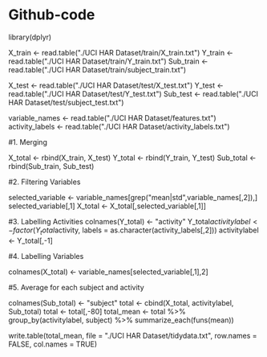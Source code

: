 # Github-code
library(dplyr)


X_train <- read.table("./UCI HAR Dataset/train/X_train.txt")
Y_train <- read.table("./UCI HAR Dataset/train/Y_train.txt")
Sub_train <- read.table("./UCI HAR Dataset/train/subject_train.txt")


X_test <- read.table("./UCI HAR Dataset/test/X_test.txt")
Y_test <- read.table("./UCI HAR Dataset/test/Y_test.txt")
Sub_test <- read.table("./UCI HAR Dataset/test/subject_test.txt")

variable_names <- read.table("./UCI HAR Dataset/features.txt")
activity_labels <- read.table("./UCI HAR Dataset/activity_labels.txt")

#1. Merging

X_total <- rbind(X_train, X_test)
Y_total <- rbind(Y_train, Y_test)
Sub_total <- rbind(Sub_train, Sub_test)

#2. Filtering Variables

selected_variable <- variable_names[grep("mean|std",variable_names[,2]),]
selected_variable[,1]
X_total <- X_total[,selected_variable[,1]]


#3. Labelling Activities
colnames(Y_total) <- "activity"
Y_total$activitylabel <- factor(Y_total$activity, labels = as.character(activity_labels[,2]))
activitylabel <- Y_total[,-1]
  

#4. Labelling Variables

colnames(X_total) <- variable_names[selected_variable[,1],2]

#5. Average for each subject and activity

colnames(Sub_total) <- "subject"
total <- cbind(X_total, activitylabel, Sub_total)
total <- total[,-80]
total_mean <- total %>% 
  group_by(activitylabel, subject) %>%
  summarize_each(funs(mean))

write.table(total_mean, file = "./UCI HAR Dataset/tidydata.txt", row.names = FALSE, col.names = TRUE)
